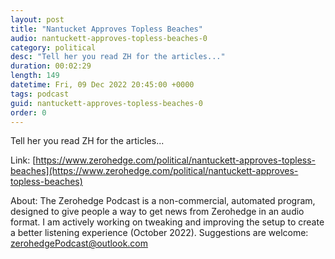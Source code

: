 ```yaml
---
layout: post
title: "Nantucket Approves Topless Beaches"
audio: nantuckett-approves-topless-beaches-0
category: political
desc: "Tell her you read ZH for the articles..."
duration: 00:02:29
length: 149
datetime: Fri, 09 Dec 2022 20:45:00 +0000
tags: podcast
guid: nantuckett-approves-topless-beaches-0
order: 0
---
```

Tell her you read ZH for the articles...

Link: [https://www.zerohedge.com/political/nantuckett-approves-topless-beaches](https://www.zerohedge.com/political/nantuckett-approves-topless-beaches)

About: The Zerohedge Podcast is a non-commercial, automated program, designed to give people a way to get news from Zerohedge in an audio format.  I am actively working on tweaking and improving the setup to create a better listening experience (October 2022).  Suggestions are welcome: [zerohedgePodcast@outlook.com](mailto:zerohedgePodcast@outlook.com)